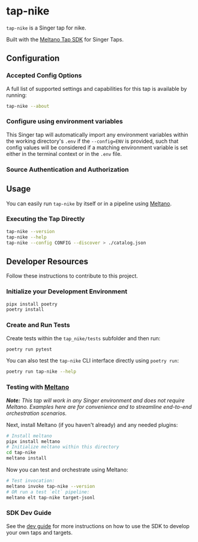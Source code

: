 # tap-nike

`tap-nike` is a Singer tap for nike.

Built with the [Meltano Tap SDK](https://sdk.meltano.com) for Singer Taps.

<!--

Developer TODO: Update the below as needed to correctly describe the install procedure. For instance, if you do not have a PyPi repo, or if you want users to directly install from your git repo, you can modify this step as appropriate.

## Installation

Install from PyPi:

```bash
pipx install tap-nike
```

Install from GitHub:

```bash
pipx install git+https://github.com/ORG_NAME/tap-nike.git@main
```

-->

## Configuration

### Accepted Config Options

<!--
Developer TODO: Provide a list of config options accepted by the tap.

This section can be created by copy-pasting the CLI output from:

```
tap-nike --about --format=markdown
```
-->

A full list of supported settings and capabilities for this
tap is available by running:

```bash
tap-nike --about
```

### Configure using environment variables

This Singer tap will automatically import any environment variables within the working directory's
`.env` if the `--config=ENV` is provided, such that config values will be considered if a matching
environment variable is set either in the terminal context or in the `.env` file.

### Source Authentication and Authorization

<!--
Developer TODO: If your tap requires special access on the source system, or any special authentication requirements, provide those here.
-->

## Usage

You can easily run `tap-nike` by itself or in a pipeline using [Meltano](https://meltano.com/).

### Executing the Tap Directly

```bash
tap-nike --version
tap-nike --help
tap-nike --config CONFIG --discover > ./catalog.json
```

## Developer Resources

Follow these instructions to contribute to this project.

### Initialize your Development Environment

```bash
pipx install poetry
poetry install
```

### Create and Run Tests

Create tests within the `tap_nike/tests` subfolder and
  then run:

```bash
poetry run pytest
```

You can also test the `tap-nike` CLI interface directly using `poetry run`:

```bash
poetry run tap-nike --help
```

### Testing with [Meltano](https://www.meltano.com)

_**Note:** This tap will work in any Singer environment and does not require Meltano.
Examples here are for convenience and to streamline end-to-end orchestration scenarios._

<!--
Developer TODO:
Your project comes with a custom `meltano.yml` project file already created. Open the `meltano.yml` and follow any "TODO" items listed in
the file.
-->

Next, install Meltano (if you haven't already) and any needed plugins:

```bash
# Install meltano
pipx install meltano
# Initialize meltano within this directory
cd tap-nike
meltano install
```

Now you can test and orchestrate using Meltano:

```bash
# Test invocation:
meltano invoke tap-nike --version
# OR run a test `elt` pipeline:
meltano elt tap-nike target-jsonl
```

### SDK Dev Guide

See the [dev guide](https://sdk.meltano.com/en/latest/dev_guide.html) for more instructions on how to use the SDK to
develop your own taps and targets.
